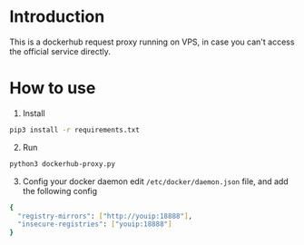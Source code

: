 # Introduction

This is a dockerhub request proxy running on VPS, in case you can't access the official service directly.

# How to use

1. Install

```bash
pip3 install -r requirements.txt
```

2. Run

```bash
python3 dockerhub-proxy.py
```

3. Config your docker daemon
edit ```/etc/docker/daemon.json``` file, and add the following config
```bash
{
  "registry-mirrors": ["http://youip:18888"],
  "insecure-registries": ["youip:18888"]
}
```